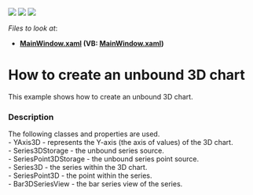 <!-- default badges list -->
![](https://img.shields.io/endpoint?url=https://codecentral.devexpress.com/api/v1/VersionRange/128569530/16.2.3%2B)
[![](https://img.shields.io/badge/Open_in_DevExpress_Support_Center-FF7200?style=flat-square&logo=DevExpress&logoColor=white)](https://supportcenter.devexpress.com/ticket/details/T454663)
[![](https://img.shields.io/badge/📖_How_to_use_DevExpress_Examples-e9f6fc?style=flat-square)](https://docs.devexpress.com/GeneralInformation/403183)
<!-- default badges end -->
<!-- default file list -->
*Files to look at*:

* **[MainWindow.xaml](./CS/Chart3DSample/MainWindow.xaml) (VB: [MainWindow.xaml](./VB/Chart3DSample/MainWindow.xaml))**
<!-- default file list end -->
# How to create an unbound 3D chart


<p>This example shows how to create an unbound 3D chart.</p>


<h3>Description</h3>

<p>The following classes and properties are used.<br>- YAxis3D - represents the Y-axis (the axis of values) of the 3D chart.<br>- Series3DStorage - the unbound series source.<br>- SeriesPoint3DStorage - the unbound series point source.<br>- Series3D - the series within the 3D chart.<br>- SeriesPoint3D - the point within the series.<br>- Bar3DSeriesView - the bar series view of the series.</p>

<br/>


